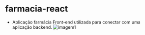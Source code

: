 # farmacia-react

- Aplicação farmácia Front-end utilizada para conectar com uma aplicação backend.
   ![imagem1](https://wallpapers.com/images/hd/cybercore-data-transfer-concept-25i0qyduxa0uuhpp.jpg)
